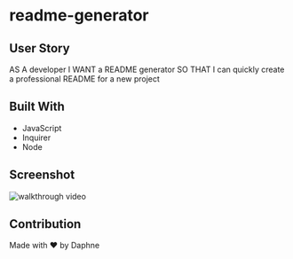 # readme-generator

## User Story
AS A developer
I WANT a README generator
SO THAT I can quickly create a professional README for a new project

## Built With
* JavaScript
* Inquirer
* Node

## Screenshot
![walkthrough video](./Develop/assets/READMEpreview.gif?raw=true "A walkthrough video demonstrating the functionality of the application")

## Contribution
Made with ❤️ by Daphne
